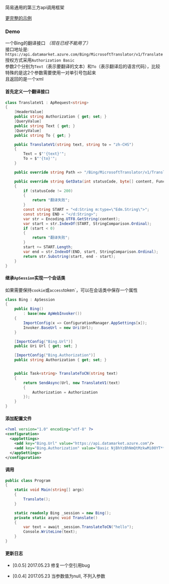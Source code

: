 简易通用的第三方api调用框架

[更完整的示例](http://www.jianshu.com/p/94d435086ae1)

### Demo  
一个Bing的翻译接口 *（现在已经不能用了）*  
接口地址是: `https://api.datamarket.azure.com/Bing/MicrosoftTranslator/v1/Translate`  
授权方式采用`Authorization Basic`  
参数2个分别为`Text`（表示要翻译的文本）和`To`（表示翻译后的语言代码），比较特殊的是这2个参数需要使用一对单引号包起来  
且返回的是一个xml  

#### 首先定义一个翻译接口

```cs
class TranslateV1 : ApRequest<string>
{
    [HeaderValue]
    public string Authorization { get; set; }
    [QueryValue]
    public string Text { get; }
    [QueryValue]
    public string To { get; }

    public TranslateV1(string text, string to = "zh-CHS")
    {
        Text = $"'{text}'";
        To = $"'{to}'";
    }

    public override string Path => "/Bing/MicrosoftTranslator/v1/Translate";

    public override string GetData(int statusCode, byte[] content, Func<string, string> getHeader)
    {
        if (statusCode != 200)
        {
            return "翻译失败";
        }
        const string START = "<d:String m:type=\"Edm.String\">";
        const string END = "</d:String>";
        var str = Encoding.UTF8.GetString(content);
        var start = str.IndexOf(START, StringComparison.Ordinal);
        if (start < 0)
        {
            return "翻译失败";
        }
        start += START.Length;
        var end = str.IndexOf(END, start, StringComparison.Ordinal);
        return str.Substring(start, end - start);
    }
}
```
#### 继承`ApSession`实现一个会话类
如果需要保持`cookie`或`access`token`，可以在会话类中保存一个属性

```cs
class Bing : ApSession
{
    public Bing()
        : base(new ApWebInvoker())
    {
        ImportConfig(x => ConfigurationManager.AppSettings[x]);
        Invoker.BaseUrl = new Uri(Url);
    }

    [ImportConfig("Bing.Url")]
    public Uri Url { get; set; }

    [ImportConfig("Bing.Authorization")]
    public string Authorization { get; set; }


    public Task<string> TranslateToCN(string text)
    {
        return SendAsync(Url, new TranslateV1(text)
        {
            Authorization = Authorization
        });
    }
}
```

#### 添加配置文件

```xml
<?xml version="1.0" encoding="utf-8" ?>
<configuration>
  <appSettings>
    <add key="Bing.Url" value="https://api.datamarket.azure.com"/>
    <add key="Bing.Authorization" value="Basic NjBhYzBhNmQtMzkwMi00YT*****"/>
  </appSettings>
</configuration>
```

#### 调用

```cs
public class Program
{
    static void Main(string[] args)
    {
        Translate();
    }

    static readonly Bing _session = new Bing();
    private static async void Translate()
    {
        var text = await _session.TranslateToCN("hello");
        Console.WriteLine(text);
    }
}
```

#### 更新日志
- [0.0.5] 2017.05.23
修复一个空引用bug

- [0.0.4] 2017.05.23
当参数值为null, 不列入参数